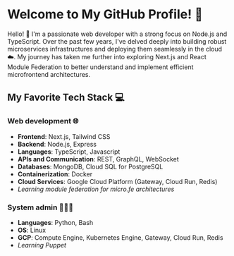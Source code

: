 # Welcome to My GitHub Profile! 🌟
Hello! 👋 I'm a passionate web developer with a strong focus on Node.js and TypeScript. Over the past few years, I've delved deeply into building robust microservices infrastructures and deploying them seamlessly in the cloud ☁️. My journey has taken me further into exploring Next.js and React Module Federation to better understand and implement efficient microfrontend architectures.
## My Favorite Tech Stack 💻
### Web development 🌐
* **Frontend**: Next.js, Tailwind CSS
* **Backend**: Node.js, Express
* **Languages**: TypeScript, Javascript
* **APIs and Communication**: REST, GraphQL, WebSocket
* **Databases**: MongoDB, Cloud SQL for PostgreSQL
* **Containerization**: Docker
* **Cloud Services**: Google Cloud Platform (Gateway, Cloud Run, Redis)
* *Learning module federation for micro.fe architectures*



### System admin 👨🏻‍💻
* **Languages**: Python, Bash
* **OS**: Linux
* **GCP**: Compute Engine, Kubernetes Engine, Gateway, Cloud Run, Redis
* *Learning Puppet*
<!---
Pramsh/Pramsh is a ✨ special ✨ repository because its `README.md` (this file) appears on your GitHub profile.
You can click the Preview link to take a look at your changes.
--->
